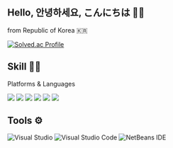 ## Hello, 안녕하세요, こんにちは 👋🏻
from Republic of Korea 🇰🇷

[![Solved.ac Profile](http://mazassumnida.wtf/api/v2/generate_badge?boj=babo9828)](https://solved.ac/babo9828/)

## Skill 💪🏻
Platforms & Languages


<img src="https://img.shields.io/badge/c++-00599C?style=for-the-badge&logo=cplusplus&logoColor=white">
<img src="https://img.shields.io/badge/Java-007396?style=for-the-badge&logo=OpenJDK&logoColor=white">
<img src="https://img.shields.io/badge/Python-3776AB?style=for-the-badge&logo=Python&logoColor=white">
<img src="https://img.shields.io/badge/HTML5-E34F26?style=for-the-badge&logo=HTML5&logoColor=white">
<img src="https://img.shields.io/badge/CSS3-1572B6?style=for-the-badge&logo=CSS3&logoColor=white">
<img src="https://img.shields.io/badge/JavaScript-F7DF1E?style=for-the-badge&logo=JavaScript&logoColor=white">

## Tools ⚙️ 
![Visual Studio](https://img.shields.io/badge/Visual%20Studio-5C2D91?style=for-the-badge&logo=Visual%20Studio&logoColor=white)
![Visual Studio Code](https://img.shields.io/badge/Visual%20Studio%20Code-007ACC.svg?&style=for-the-badge&logo=Visual%20Studio%20Code&logoColor=white)
![NetBeans IDE](https://img.shields.io/badge/NetBeans%20IDE-1B6AC6.svg?&style=for-the-badge&logo=apachenetbeanside&logoColor=white)

<!--
**jejes323/jejes323** is a ✨ _special_ ✨ repository because its `README.md` (this file) appears on your GitHub profile.

Here are some ideas to get you started:

- 🔭 I’m currently working on ...
- 🌱 I’m currently learning ...
- 👯 I’m looking to collaborate on ...
- 🤔 I’m looking for help with ...
- 💬 Ask me about ...
- 📫 How to reach me: ...
- 😄 Pronouns: ...
- ⚡ Fun fact: ...
-->
